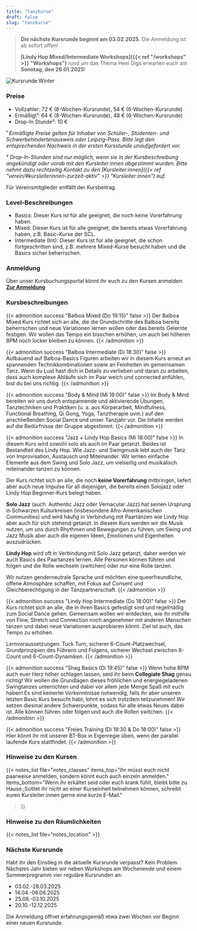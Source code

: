 ```yaml
---
title: "Tanzkurse"
draft: false
slug: "tanzkurse"
---
```


[//]: # (![Kursplan Herbst 2024]&#40;../schedule_herbst_2024_ohne_websiteinfo_v4.png&#41;)

> **Die nächste Kursrunde beginnt am 03.02.2025.** Die Anmeldung ist ab sofort offen! 
>
> **[Lindy Hop Mixed/Intermediate Workshops]({{< ref "/workshops" >}} "Workshops")** rund um das Thema Heel Digs erwarten euch am **Sonntag, den 26.01.2025**!

![Kursrunde Winter](../2025-02_schedule_winter_website.png)

### Preise
- Vollzahler: 72 € (8-Wochen-Kursrunde), 54 € (6-Wochen-Kursrunde)
- Ermäßigt¹: 64 € (8-Wochen-Kursrunde), 48 € (6-Wochen-Kursrunde)
- Drop-In Stunde²: 10 €

¹ *Ermäßigte Preise gelten für Inhaber von Schüler-, Studenten- und Schwerbehindertenausweis oder Leipzig-Pass. Bitte legt den entsprechenden Nachweis in der ersten Kursstunde unaufgefordert vor.*

² *Drop-In-Stunden sind nur möglich, wenn sie in der Kursbeschreibung angekündigt oder vorab mit den Kursleiter:innen abgestimmt wurden.
Bitte nehmt dazu rechtzeitig Kontakt zu den [Kursleiter:innen]({{< ref "verein/#kursleiterinnen-zurzeit-aktiv" >}} "Kursleiter:innen") auf.*

Für Vereinsmitglieder entfällt der Kursbeitrag. 

### Level-Beschreibungen
- Basics: Dieser Kurs ist für alle geeignet, die noch keine Vorerfahrung haben. 
- Mixed: Dieser Kurs ist für alle geeignet, die bereits etwas Vorerfahrung haben, z.B. Basic-Kurse der SCL.
- Intermediate (Int): Dieser Kurs ist für alle geeignet, die schon fortgeschritten sind, z.B. mehrere Mixed-Kurse besucht haben und die Basics sicher beherrschen.

### Anmeldung
Über unser Kursbuchungsportal könnt ihr euch zu den Kursen anmelden:  
**[Zur Anmeldung](https://scl.swinggeeks.de/SCL2025-2/)**

### Kursbeschreibungen

[//]: # ({{< admonition success "Balboa Basics &#40;Di 18:30&#41;" false >}})

[//]: # (Balboa ist ein Swingtanz, der in enger Körperhaltung auf meist schnelle Musik getanzt wird und durch eine Mischung aus subtilen Gewichtswechseln, kreativem Footwork und öffnenden Figuguren beschrieben werden kann.)

[//]: # (Für den Balboa Basics-Kurs sind keine Vorerfahrungen erforderlich. Wir wollen die Grundlagen des Tanzes mit euch teilen, von Schritten und Figuren über Körperhaltung und Connection bis hin zu Skills fürs Tanzen auf dem Social Dancefloor.)

[//]: # (Alle Personen können führen / folgen sowie die Rolle wechseln &#40;switchen&#41; oder auch nur eine Rolle tanzen.)

[//]: # ({{< /admonition >}})

{{< admonition success "Balboa Mixed (Do 19:15)" false >}}
Der Balboa Mixed Kurs richtet sich an alle, die die Grundschritte des Balboa bereits beherrschen und neue Variationen lernen wollen oder das bereits Gelernte festigen. Wir wollen das Tempo ein bisschen erhöhen, um auch bei höheren BPM noch locker bleiben zu können.
{{< /admonition >}}

{{< admonition success "Balboa Intermediate (Di 18:30)" false >}}
Aufbauend auf Balboa-Basics Figuren arbeiten wir in diesem Kurs erneut an spannenden Technikkombinationen sowie an Feinheiten im gemeinsamen Tanz. Wenn du Lust hast dich in Details zu verlieben und daran zu arbeiten, dass auch komplexe Abläufe sich im Paar weich und connected anfühlen, bist du bei uns richtig.
{{< /admonition >}}

{{< admonition success "Body & Mind	(Mi 18:00)" false >}}
Im Body & Mind bereiten wir uns durch entspannende und aktivierende Übungen, Tanztechniken und Praktiken (u. a. aus Körperarbeit, Mindfulness, Functional Breathing, Qi Gong, Yoga, Tanztherapie uvm.) auf den anschließenden Social Dance und unser Tanzjahr vor. Die Inhalte werden auf die Bedürfnisse der Gruppe abgestimmt.
{{< /admonition >}}

[//]: # ({{< admonition success "Fusion &#40;Di 19:45&#41;" false >}})

[//]: # (Fusion ist ein Paartanz, bei dem Elemente aus verschiedensten Tanzstilen &#40;z.B. Latin, Blues, Swing, Contact Improv&#41; gemischt werden. Dabei wird frei auf moderne Musik unterschiedlicher Genre improvisiert. Die Kommunikation zwischen den Tänzer:innen steht im Vordergrund und jeder Tanz ist eine einzigartige Neuschaffung. Im Kurs fokussieren wir allgemeine Tanztechniken, ein Gefühl zum eigenen Körper und eine angenehme Verbindung zu anderen Personen, bei der sich beide Partner:innen gleichberechtigt in den Tanz einbringen können. Dabei kann frei zwischen "führen" und "folgen" gewechselt werden &#40;Roleswitch&#41;.  Wir nutzen genderneutrale Sprache und möchten eine offene und queerfreundliche Atmosphäre schaffen.)

[//]: # (Im Anschluss an den Kurs gibt es die Möglichkeit zum Freien Tanzen, bei der das Gelernte direkt ausprobiert werden kann: **Practice Time 20:45-22:00 Uhr**)

[//]: # ({{< /admonition >}})

[//]: # ({{< admonition success "Lindy Hop Basics &#40;Mi 18:00&#41;" false >}})

[//]: # (Lindy Hop hat seinen Ursprung in Schwarzen Kulturkreisen &#40;insbesondere Afro-Amerikanischen Communities&#41; und wird auf Swing/Jazz Musik getanzt. Wir werden die Basics des Paartanzes lernen. Alle Personen können führen und folgen und die Rolle wechseln &#40;switchen&#41; oder nur eine Rolle tanzen. Wir nutzen genderneutrale Sprache und möchten eine queerfreundliche, offene Atmosphäre schaffen, mit Fokus auf Consent und Gleichberechtigung in der Tanzpartnerschaft.)

[//]: # ({{< /admonition >}})

{{< admonition success "Jazz + Lindy Hop Basics (Mi 18:00)" false >}}
In diesem Kurs wird sowohl solo als auch im Paar getanzt. Beides ist Bestandteil des Lindy Hop. Wie Jazz- und Swingmusik lebt auch der Tanz von Improvisation, Austausch und Miteinander. Wir lernen einfache Elemente aus dem Swing und Solo Jazz, um vielseitig und musikalisch miteinander tanzen zu können.

Der Kurs richtet sich an alle, die noch **keine Vorerfahrung** mitbringen, liefert aber auch neue Impulse für all diejenigen, die bereits einen Solojazz oder Lindy Hop Beginner-Kurs belegt haben.

**Solo Jazz** (auch: Authentic Jazz oder Vernacular Jazz) hat seinen Ursprung in Schwarzen Kulturkreisen (insbesondere Afro-Amerikanischen Communities) und wird häufig in Verbindung mit Paartänzen wie Lindy Hop aber auch für sich stehend getanzt. In diesem Kurs werden wir die Musik nutzen, um uns durch Rhythmen und Bewegungen zu führen, um Swing und Jazz Musik aber auch die eigenen Ideen, Emotionen und Eigenheiten auszudrücken.

**Lindy Hop** wird oft in Verbindung mit Solo Jazz getanzt, daher werden wir auch Basics des Paartanzes lernen. Alle Personen können führen und folgen und die Rolle wechseln (switchen) oder nur eine Rolle tanzen. 

Wir nutzen genderneutrale Sprache und möchten eine queerfreundliche, offene Atmosphäre schaffen, mit Fokus auf Consent und Gleichberechtigung in der Tanzpartnerschaft.
{{< /admonition >}}

{{< admonition success "Lindy Hop Intermediate (Do 18:00)" false >}}
Der Kurs richtet sich an alle, die in ihren Basics gefestigt sind und regelmäßig zum Social Dance gehen. Gemeinsam wollen wir entdecken, wie ihr mithilfe von Flow, Stretch und Connection noch angenehmer mit anderen Menschen tanzen und dabei neue Variationen ausprobieren könnt. Ziel ist auch, das Tempo zu erhöhen.

Lernvoraussetzungen: Tuck Turn, sicherer 6-Count-Platzwechsel, Grundprinzipien des Führens und Folgens, sicherer Wechsel zwischen 8-Count und 6-Count-Dynamiken.
{{< /admonition >}}

{{< admonition success "Shag Basics (Di 19:45)" false >}}
Wenn hohe BPM auch euer Herz höher schlagen lassen, seid ihr beim **Collegiate Shag** genau richtig! Wir wollen die Grundlagen dieses fröhlichen und energiegeladenen Swingtanzes unterrichten und dabei vor allem jede Menge Spaß mit euch haben! Es sind keinerlei Vorkenntnisse notwendig, falls ihr aber unseren letzten Basic Kurs besucht habt, lohnt es sich trotzdem teilzunehmen! Wir setzen diesmal andere Schwerpunkte, sodass für alle etwas Neues dabei ist. Alle können führen oder folgen und auch die Rollen switchen.
{{< /admonition >}}

[//]: # ({{< admonition success "Solo Jazz &#40;Do 19:45&#41;" false >}})

[//]: # (Wir lernen einige Klassiker der Solo Jazz Moves kennen und widmen uns besonders den Übergängen. Aus einfachen, reinen Schrittabfolgen entwickeln wir so verbundene, fließende Bewegungen, die Du zu deinem eigenen Tanz machst.)

[//]: # ({{< /admonition >}})

{{< admonition success "Freies Training (Di 18:30 & Do 18:00)" false >}}
Hier könnt ihr mit unserer BT-Box in Eigenregie üben, wenn der parallel laufende Kurs stattfindet.
{{< /admonition >}}

### Hinweise zu den Kursen
{{< notes_list file="notes_classes"
items_top="Ihr müsst euch nicht paarweise anmelden, sondern könnt euch auch einzeln anmelden."
items_bottom="Wenn ihr erkältet seid oder euch krank fühlt, bleibt bitte zu Hause.;Solltet ihr nicht an einer Kurseinheit teilnehmen können, schreibt euren Kursleiter:innen gerne eine kurze E-Mail."
>}}

### Hinweise zu den Räumlichkeiten
{{< notes_list file="notes_location" >}}

### Nächste Kursrunde
Habt ihr den Einstieg in die aktuelle Kursrunde verpasst? Kein Problem. Nächstes Jahr bieten wir neben Workshops am Wochenende und einem Sommerprogramm vier reguläre Kursrunden an:
- 03.02.-28.03.2025
- 14.04.-06.06.2025
- 25.08.-03.10.2025
- 20.10.-12.12.2025

Die Anmeldung öffnet erfahrungsgemäß etwa zwei Wochen vor Beginn einer neuen Kursrunde. 

[//]: # (Wir kündigen die Öffnung der Anmeldung im Vorfeld auch unter [Aktuelles]&#40;{{< ref "/aktuelles" >}} "Aktuelles"&#41;, in unserer [Facebook-Gruppe]&#40;https://www.facebook.com/groups/swingconnection.leipzig&#41; und auf [Instagram]&#40;https://www.instagram.com/swingconnectionleipzig/&#41; an.)
